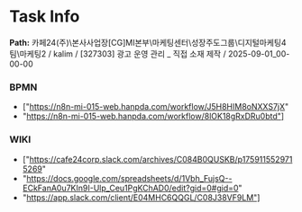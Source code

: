 # Task Info

**Path:** 카페24(주)\본사사업장\[CG]MI본부\마케팅센터\성장주도그룹\디지털마케팅4팀\마케팅2 / kalim / [327303] 광고 운영 관리 _ 직접 소재 제작 / 2025-09-01_00-00-00

### BPMN
- ["https://n8n-mi-015-web.hanpda.com/workflow/J5H8HIM8oNXXS7jX"
- "https://n8n-mi-015-web.hanpda.com/workflow/8lOK18gRxDRu0btd"]

### WIKI
- ["https://cafe24corp.slack.com/archives/C084B0QUSKB/p1759115529715269"
- "https://docs.google.com/spreadsheets/d/1Vbh_FujsQ--ECkFanA0u7KIn9I-Ulp_Ceu1PgKChAD0/edit?gid=0#gid=0"
- "https://app.slack.com/client/E04MHC6QQGL/C08J38VF9LM"]

